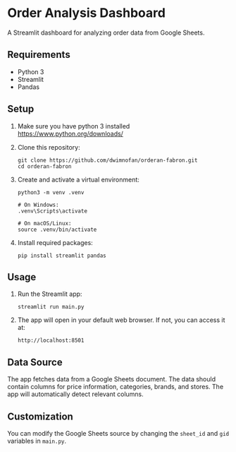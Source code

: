 # Order Analysis Dashboard

A Streamlit dashboard for analyzing order data from Google Sheets.

## Requirements

- Python 3
- Streamlit
- Pandas

## Setup

1. Make sure you have python 3 installed
   https://www.python.org/downloads/

2. Clone this repository:

   ```
   git clone https://github.com/dwimnofan/orderan-fabron.git
   cd orderan-fabron
   ```

3. Create and activate a virtual environment:

   ```
   python3 -m venv .venv

   # On Windows:
   .venv\Scripts\activate

   # On macOS/Linux:
   source .venv/bin/activate
   ```

4. Install required packages:
   ```
   pip install streamlit pandas
   ```

## Usage

1. Run the Streamlit app:

   ```
   streamlit run main.py
   ```

2. The app will open in your default web browser. If not, you can access it at:
   ```
   http://localhost:8501
   ```

## Data Source

The app fetches data from a Google Sheets document. The data should contain columns for price information, categories, brands, and stores. The app will automatically detect relevant columns.

## Customization

You can modify the Google Sheets source by changing the `sheet_id` and `gid` variables in `main.py`.
